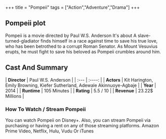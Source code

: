 +++
title = "Pompeii"
tags = ["Action","Adventure","Drama"]
+++
## Pompeii plot
Pompeii is a movie directed by Paul W.S. Anderson It's about A slave-turned-gladiator finds himself in a race against time to save his true love, who has been betrothed to a corrupt Roman Senator. As Mount Vesuvius erupts, he must fight to save his beloved as Pompeii crumbles around him.
## Cast And Summary
| **Director**      | Paul W.S. Anderson |
    | :---        |    :----:   |
    |  **Actors** | Kit Harington, Emily Browning, Kiefer Sutherland, Adewale Akinnuoye-Agbaje |
    | **Year**   | 2014    |
    |  **Runtime** | 105 Minutes |
    |  **Rating** | 5.5 / 10 | 
    |  **Revenue** | 23.22$ Millions |
### How To Watch / Stream Pompeii
You can watch Pompeii on Disney+.
Also, you can stream Pompeii via purchasing or having a rent on any of those streaming platforms.
Amazon Prime Video, Netflix, Hulu, Vudu Or iTunes